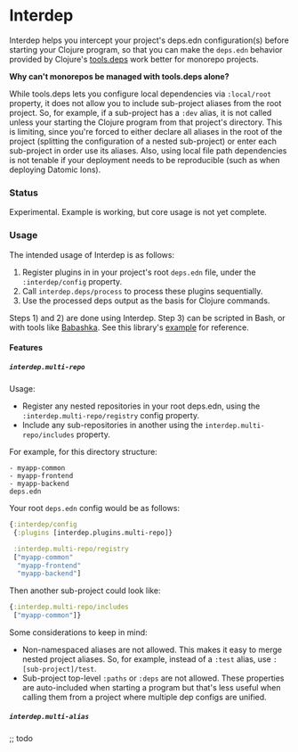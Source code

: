# Interdep

Interdep helps you intercept your project's deps.edn configuration(s) before starting your Clojure program, so that you can make the `deps.edn` behavior provided by Clojure's [tools.deps](https://github.com/clojure/tools.deps.alpha) work better for monorepo projects.

**Why can't monorepos be managed with tools.deps alone?**

While tools.deps lets you configure local dependencies via `:local/root` property, it does not allow you to include sub-project aliases from the root project. So, for example, if a sub-project has a `:dev` alias, it is not called unless your starting the Clojure program from that project's directory. This is limiting, since you're forced to either declare all aliases in the root of the project (splitting the configuration of a nested sub-project) or enter each sub-project in order use its aliases. Also, using local file path dependencies is not tenable if your deployment needs to be reproducible (such as when deploying Datomic Ions).

### Status

Experimental. Example is working, but core usage is not yet complete.

### Usage

The intended usage of Interdep is as follows:

1) Register plugins in in your project's root `deps.edn` file, under the `:interdep/config` property. 
2) Call `interdep.deps/process` to process these plugins sequentially.
3) Use the processed deps output as the basis for Clojure commands.

Steps 1) and 2) are done using Interdep. Step 3) can be scripted in Bash, or with tools like [Babashka](https://github.com/borkdude/babashka). See this library's [example](https://github.com/rejoice-cljc/interdep/tree/master/example) for reference.

#### Features

##### `interdep.multi-repo`

Usage: 
- Register any nested repositories in your root deps.edn, using the `:interdep.multi-repo/registry` config property.
- Include any sub-repositories in another using the `interdep.multi-repo/includes` property.

For example, for this directory structure: 
```
- myapp-common
- myapp-frontend
- myapp-backend
deps.edn
```

Your root `deps.edn` config would be as follows:
```clj
{:interdep/config
 {:plugins [interdep.plugins.multi-repo]}

 :interdep.multi-repo/registry
 ["myapp-common"
  "myapp-frontend"
  "myapp-backend"]   
```

Then another sub-project could look like:

```clj
{:interdep.multi-repo/includes
 ["myapp-common"]}
```

Some considerations to keep in mind:
- Non-namespaced aliases are not allowed. This makes it easy to merge nested project aliases. So, for example, instead of a `:test` alias, use `:[sub-project]/test`.
- Sub-project top-level `:paths` or `:deps` are not allowed. These properties are auto-included when starting a program but that's less useful when calling them from a project where multiple dep configs are unified.

##### `interdep.multi-alias` 

;; todo
